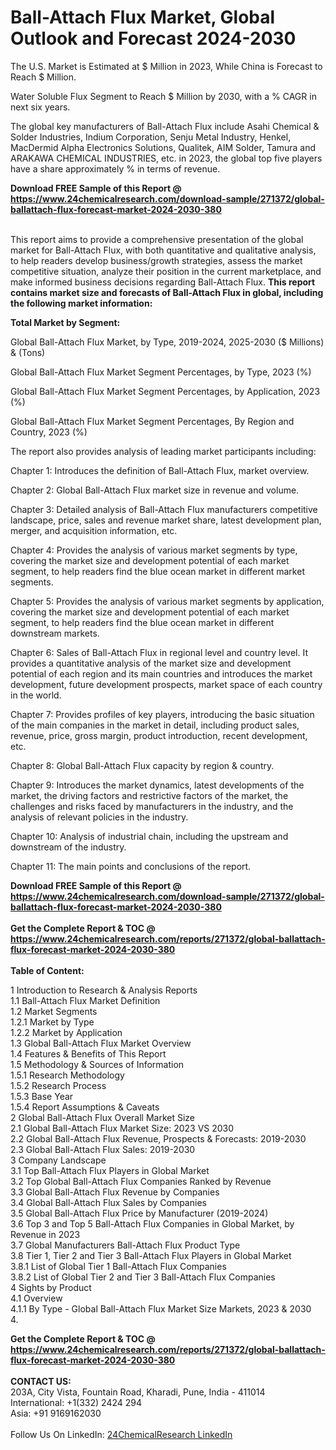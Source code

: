 <h1>Ball-Attach Flux Market, Global Outlook and Forecast 2024-2030</h1><p>
The U.S. Market is Estimated at $ Million in 2023, While China is Forecast to Reach $ Million.</p><p>
Water Soluble Flux Segment to Reach $ Million by 2030, with a % CAGR in next six years.</p><p>
The global key manufacturers of Ball-Attach Flux include Asahi Chemical &amp; Solder Industries, Indium Corporation, Senju Metal Industry, Henkel, MacDermid Alpha Electronics Solutions, Qualitek, AIM Solder, Tamura and ARAKAWA CHEMICAL INDUSTRIES, etc. in 2023, the global top five players have a share approximately % in terms of revenue.</p><div><b>Download FREE Sample of this Report @ 
            <a href="https://www.24chemicalresearch.com/download-sample/271372/global-ballattach-flux-forecast-market-2024-2030-380">
            https://www.24chemicalresearch.com/download-sample/271372/global-ballattach-flux-forecast-market-2024-2030-380</a></b></div><br><p>
This report aims to provide a comprehensive presentation of the global market for Ball-Attach Flux, with both quantitative and qualitative analysis, to help readers develop business/growth strategies, assess the market competitive situation, analyze their position in the current marketplace, and make informed business decisions regarding Ball-Attach Flux. <strong>This report contains market size and forecasts of Ball-Attach Flux in global, including the following market information:</strong>
</p><p>
<strong>Total Market by Segment:</strong></p><p>
Global Ball-Attach Flux Market, by Type, 2019-2024, 2025-2030 ($ Millions) &amp; (Tons)</p><p>
Global Ball-Attach Flux Market Segment Percentages, by Type, 2023 (%)</p><p>
</p><p>
Global Ball-Attach Flux Market Segment Percentages, by Application, 2023 (%)</p><p>
</p><p>
Global Ball-Attach Flux Market Segment Percentages, By Region and Country, 2023 (%)</p><p>
</p><p>
The report also provides analysis of leading market participants including:</p><p>
</p><p>
</p><p>
Chapter 1: Introduces the definition of Ball-Attach Flux, market overview.</p><p>
Chapter 2: Global Ball-Attach Flux market size in revenue and volume.</p><p>
Chapter 3: Detailed analysis of Ball-Attach Flux manufacturers competitive landscape, price, sales and revenue market share, latest development plan, merger, and acquisition information, etc.</p><p>
Chapter 4: Provides the analysis of various market segments by type, covering the market size and development potential of each market segment, to help readers find the blue ocean market in different market segments.</p><p>
Chapter 5: Provides the analysis of various market segments by application, covering the market size and development potential of each market segment, to help readers find the blue ocean market in different downstream markets.</p><p>
Chapter 6: Sales of Ball-Attach Flux in regional level and country level. It provides a quantitative analysis of the market size and development potential of each region and its main countries and introduces the market development, future development prospects, market space of each country in the world.</p><p>
Chapter 7: Provides profiles of key players, introducing the basic situation of the main companies in the market in detail, including product sales, revenue, price, gross margin, product introduction, recent development, etc.</p><p>
Chapter 8: Global Ball-Attach Flux capacity by region &amp; country.</p><p>
Chapter 9: Introduces the market dynamics, latest developments of the market, the driving factors and restrictive factors of the market, the challenges and risks faced by manufacturers in the industry, and the analysis of relevant policies in the industry.</p><p>
Chapter 10: Analysis of industrial chain, including the upstream and downstream of the industry.</p><p>
Chapter 11: The main points and conclusions of the report.</p><div><b>Download FREE Sample of this Report @ 
            <a href="https://www.24chemicalresearch.com/download-sample/271372/global-ballattach-flux-forecast-market-2024-2030-380">
            https://www.24chemicalresearch.com/download-sample/271372/global-ballattach-flux-forecast-market-2024-2030-380</a></b></div><br><div><b>Get the Complete Report & TOC @ 
            <a href="https://www.24chemicalresearch.com/reports/271372/global-ballattach-flux-forecast-market-2024-2030-380">
            https://www.24chemicalresearch.com/reports/271372/global-ballattach-flux-forecast-market-2024-2030-380</a></b></div><br>
            <b>Table of Content:</b><p>1 Introduction to Research & Analysis Reports<br />
    1.1 Ball-Attach Flux Market Definition<br />
    1.2 Market Segments<br />
        1.2.1 Market by Type<br />
        1.2.2 Market by Application<br />
    1.3 Global Ball-Attach Flux Market Overview<br />
    1.4 Features & Benefits of This Report<br />
    1.5 Methodology & Sources of Information<br />
        1.5.1 Research Methodology<br />
        1.5.2 Research Process<br />
        1.5.3 Base Year<br />
        1.5.4 Report Assumptions & Caveats<br />
2 Global Ball-Attach Flux Overall Market Size<br />
    2.1 Global Ball-Attach Flux Market Size: 2023 VS 2030<br />
    2.2 Global Ball-Attach Flux Revenue, Prospects & Forecasts: 2019-2030<br />
    2.3 Global Ball-Attach Flux Sales: 2019-2030<br />
3 Company Landscape<br />
    3.1 Top Ball-Attach Flux Players in Global Market<br />
    3.2 Top Global Ball-Attach Flux Companies Ranked by Revenue<br />
    3.3 Global Ball-Attach Flux Revenue by Companies<br />
    3.4 Global Ball-Attach Flux Sales by Companies<br />
    3.5 Global Ball-Attach Flux Price by Manufacturer (2019-2024)<br />
    3.6 Top 3 and Top 5 Ball-Attach Flux Companies in Global Market, by Revenue in 2023<br />
    3.7 Global Manufacturers Ball-Attach Flux Product Type<br />
    3.8 Tier 1, Tier 2 and Tier 3 Ball-Attach Flux Players in Global Market<br />
        3.8.1 List of Global Tier 1 Ball-Attach Flux Companies<br />
        3.8.2 List of Global Tier 2 and Tier 3 Ball-Attach Flux Companies<br />
4 Sights by Product<br />
    4.1 Overview<br />
        4.1.1 By Type - Global Ball-Attach Flux Market Size Markets, 2023 & 2030<br />
        4.</p><div><b>Get the Complete Report & TOC @ 
            <a href="https://www.24chemicalresearch.com/reports/271372/global-ballattach-flux-forecast-market-2024-2030-380">
            https://www.24chemicalresearch.com/reports/271372/global-ballattach-flux-forecast-market-2024-2030-380</a></b></div><br><b>CONTACT US:</b><br>
            203A, City Vista, Fountain Road, Kharadi, Pune, India - 411014<br>
            International: +1(332) 2424 294<br>
            Asia: +91 9169162030 <br><br>
            Follow Us On LinkedIn: <a href="https://www.linkedin.com/company/24chemicalresearch/">24ChemicalResearch LinkedIn</a>